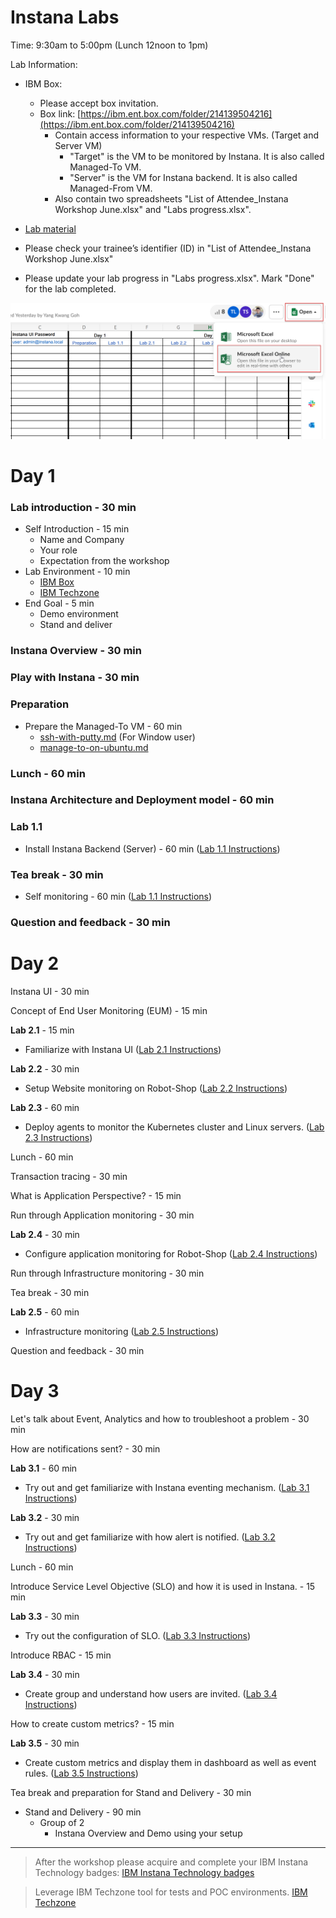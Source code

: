 # Instana Labs

Time: 9:30am to 5:00pm (Lunch 12noon to 1pm)

Lab Information:

- IBM Box:

  - Please accept box invitation.
  - Box link: [https://ibm.ent.box.com/folder/214139504216](https://ibm.ent.box.com/folder/214139504216)
    - Contain access information to your respective VMs. (Target and Server VM)
      - "Target" is the VM to be monitored by Instana. It is also called Managed-To VM.
      - "Server" is the VM for Instana backend. It is also called Managed-From VM.
    - Also contain two spreadsheets "List of Attendee_Instana Workshop June.xlsx" and "Labs progress.xlsx".

- [Lab material](https://github.com/yangkwang/Instana_workshop)

- Please check your trainee’s identifier (ID) in "List of Attendee_Instana Workshop June.xlsx"

- Please update your lab progress in "Labs progress.xlsx". Mark "Done" for the lab completed.

<picture>
  <img alt="image" src="./assets/images/editExcel.png">
</picture>


# Day 1
### Lab introduction - 30 min
  - Self Introduction - 15 min
    - Name and Company
    - Your role
    - Expectation from the workshop
  - Lab Environment - 10 min
    - [IBM Box](https://ibm.ent.box.com/folder/214139504216)
    - [IBM Techzone](https://techzone.ibm.com/my/workshops/view/646b057541e9fa001716ddf4)
  - End Goal - 5 min
    - Demo environment
    - Stand and deliver

### Instana Overview - 30 min

### Play with Instana - 30 min

### Preparation

- Prepare the Managed-To VM - 60 min
  - [ssh-with-putty.md](https://github.com/yangkwang/Instana_workshop/blob/main/preparation/ssh-with-putty.md) (For Window user)
  - [manage-to-on-ubuntu.md](https://github.com/yangkwang/Instana_workshop/blob/main/preparation/manage-to-on-ubuntu.md)

### Lunch - 60 min

### Instana Architecture and Deployment model - 60 min

### Lab 1.1

- Install Instana Backend (Server) - 60 min
  ([Lab 1.1 Instructions](https://github.com/yangkwang/Instana_workshop/blob/main/part-1/lab-part1.md#lab-11--install-instana-server-manually))

### Tea break - 30 min

- Self monitoring - 60 min
  ([Lab 1.1 Instructions](https://github.com/yangkwang/Instana_workshop/blob/main/part-1/lab-part1.md#81-install-agent-for-instana))

### Question and feedback - 30 min

# Day 2
Instana UI - 30 min

Concept of End User Monitoring (EUM) - 15 min

**Lab 2.1** - 15 min
- Familiarize with Instana UI
  ([Lab 2.1 Instructions](https://github.com/yangkwang/Instana_workshop/blob/main/part-2/lab-part2.md#lab-21--a-quick-tour))

**Lab 2.2** - 30 min
- Setup Website monitoring on Robot-Shop
  ([Lab 2.2 Instructions](https://github.com/yangkwang/Instana_workshop/blob/main/part-2/lab-part2.md#lab-22--website-monitoring))

**Lab 2.3** - 60 min
- Deploy agents to monitor the Kubernetes cluster and Linux servers.
  ([Lab 2.3 Instructions](https://github.com/yangkwang/Instana_workshop/blob/main/part-2/lab-part2.md#lab-23--install--manage-agents))

Lunch - 60 min

Transaction tracing - 30 min

What is Application Perspective? - 15 min

Run through Application monitoring - 30 min

**Lab 2.4** - 30 min
- Configure application monitoring for Robot-Shop
  ([Lab 2.4 Instructions](https://github.com/yangkwang/Instana_workshop/blob/main/part-2/lab-part2.md#lab-24--application-monitoring))

Run through Infrastructure monitoring - 30 min

Tea break - 30 min

**Lab 2.5** - 60 min
- Infrastructure monitoring
  ([Lab 2.5 Instructions](https://github.com/yangkwang/Instana_workshop/blob/main/part-2/lab-part2.md#lab25--infrastructure-monitoring))

Question and feedback - 30 min

# Day 3

Let's talk about Event, Analytics and how to troubleshoot a problem - 30 min

How are notifications sent? - 30 min

**Lab 3.1** - 60 min
- Try out and get familiarize with Instana eventing mechanism.
  ([Lab 3.1 Instructions](https://github.com/yangkwang/Instana_workshop/blob/main/part-3/lab-part3.md#lab-31--events-analytics-and-troubleshooting))

**Lab 3.2** - 30 min
- Try out and get familiarize with how alert is notified.
  ([Lab 3.2 Instructions](https://github.com/yangkwang/Instana_workshop/blob/main/part-3/lab-part3.md#lab-32--alerts--channels))

Lunch - 60 min

Introduce Service Level Objective (SLO) and how it is used in Instana. - 15 min

**Lab 3.3** - 30 min
- Try out the configuration of SLO.
  ([Lab 3.3 Instructions](https://github.com/yangkwang/Instana_workshop/blob/main/part-3/lab-part3.md#lab-33--slo-monitoring-with-custom-dashboard))

Introduce RBAC - 15 min

**Lab 3.4** - 30 min
- Create group and understand how users are invited.
  ([Lab 3.4 Instructions](https://github.com/yangkwang/Instana_workshop/blob/main/part-3/lab-part3.md#lab-34--rbac--user-onboarding))

How to create custom metrics? - 15 min

**Lab 3.5** - 30 min
- Create custom metrics and display them in dashboard as well as event rules.
  ([Lab 3.5 Instructions](https://github.com/yangkwang/Instana_workshop/blob/main/part-3/lab-part3.md#lab-34--rbac--user-onboarding))

Tea break and preparation for Stand and Delivery - 30 min

- Stand and Delivery - 90 min
  - Group of 2
    - Instana Overview and Demo using your setup


---
> After the workshop please acquire and complete your IBM Instana Technology badges:
[IBM Instana Technology badges](https://learn.ibm.com/course/view.php?id=9927)

> Leverage IBM Techzone tool for tests and POC environments.
[IBM Techzone](https://techzone.ibm.com/)

